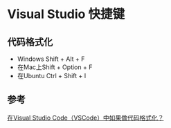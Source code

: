 # Visual Studio 快捷键
## 代码格式化
* Windows Shift + Alt + F
* 在Mac上Shift + Option + F
* 在Ubuntu Ctrl + Shift + I
## 参考
[在Visual Studio Code（VSCode）中如果做代码格式化？](https://vimsky.com/article/3566.html)